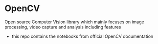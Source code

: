 # OpenCV
Open source Computer Vision library which mainly focuses on image processing, video capture and analysis including features
- this repo contains the notebooks from official OpenCV documentation
